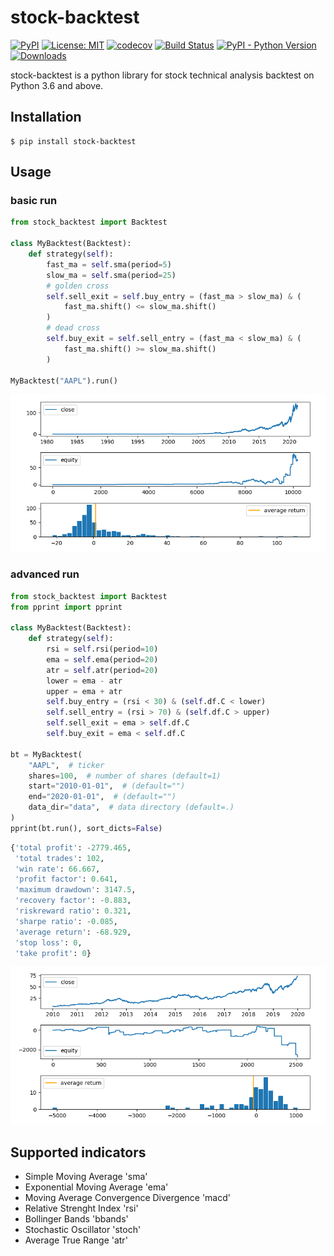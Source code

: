 # stock-backtest

[![PyPI](https://img.shields.io/pypi/v/stock-backtest)](https://pypi.org/project/stock-backtest/)
[![License: MIT](https://img.shields.io/badge/License-MIT-yellow.svg)](https://opensource.org/licenses/MIT)
[![codecov](https://codecov.io/gh/10mohi6/stock-backtest-python/branch/main/graph/badge.svg?token=ZFgiyy2cc2)](undefined)
[![Build Status](https://travis-ci.com/10mohi6/stock-backtest-python.svg?branch=main)](https://travis-ci.com/10mohi6/stock-backtest-python)
[![PyPI - Python Version](https://img.shields.io/pypi/pyversions/stock-backtest)](https://pypi.org/project/stock-backtest/)
[![Downloads](https://pepy.tech/badge/stock-backtest)](https://pepy.tech/project/stock-backtest)

stock-backtest is a python library for stock technical analysis backtest on Python 3.6 and above.


## Installation

    $ pip install stock-backtest

## Usage

### basic run
```python
from stock_backtest import Backtest

class MyBacktest(Backtest):
    def strategy(self):
        fast_ma = self.sma(period=5)
        slow_ma = self.sma(period=25)
        # golden cross
        self.sell_exit = self.buy_entry = (fast_ma > slow_ma) & (
            fast_ma.shift() <= slow_ma.shift()
        )
        # dead cross
        self.buy_exit = self.sell_entry = (fast_ma < slow_ma) & (
            fast_ma.shift() >= slow_ma.shift()
        )

MyBacktest("AAPL").run()
```
![AAPL--.png](https://raw.githubusercontent.com/10mohi6/stock-backtest-python/main/tests/AAPL--.png)

### advanced run
```python
from stock_backtest import Backtest
from pprint import pprint

class MyBacktest(Backtest):
    def strategy(self):
        rsi = self.rsi(period=10)
        ema = self.ema(period=20)
        atr = self.atr(period=20)
        lower = ema - atr
        upper = ema + atr
        self.buy_entry = (rsi < 30) & (self.df.C < lower)
        self.sell_entry = (rsi > 70) & (self.df.C > upper)
        self.sell_exit = ema > self.df.C
        self.buy_exit = ema < self.df.C

bt = MyBacktest(
    "AAPL",  # ticker
    shares=100,  # number of shares (default=1)
    start="2010-01-01",  # (default="")
    end="2020-01-01",  # (default="")
    data_dir="data",  # data directory (default=.)
)
pprint(bt.run(), sort_dicts=False)
```
```python
{'total profit': -2779.465,
 'total trades': 102,
 'win rate': 66.667,
 'profit factor': 0.641,
 'maximum drawdown': 3147.5,
 'recovery factor': -0.883,
 'riskreward ratio': 0.321,
 'sharpe ratio': -0.085,
 'average return': -68.929,
 'stop loss': 0,
 'take profit': 0}
```
![AAPL-2010-01-01-2020-01-01.png](https://raw.githubusercontent.com/10mohi6/stock-backtest-python/main/tests/AAPL-2010-01-01-2020-01-01.png)


## Supported indicators
- Simple Moving Average 'sma'
- Exponential Moving Average 'ema'
- Moving Average Convergence Divergence 'macd'
- Relative Strenght Index 'rsi'
- Bollinger Bands 'bbands'
- Stochastic Oscillator 'stoch'
- Average True Range 'atr'
